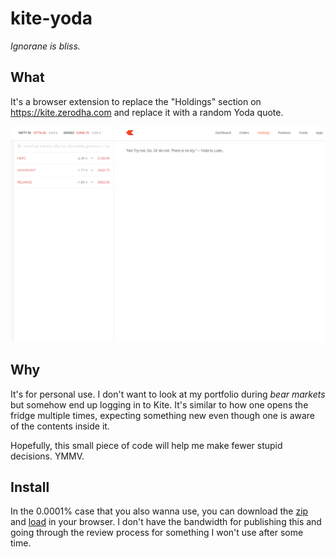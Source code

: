 # kite-yoda

_Ignorane is bliss._

## What

It's a browser extension to replace the "Holdings" section on https://kite.zerodha.com and replace it with a random Yoda quote.

![](docs/kite_yoda.png)

## Why

It's for personal use. I don't want to look at my portfolio during _bear markets_ but somehow end up logging in to Kite. It's similar to how one opens the fridge multiple times, expecting something new even though one is aware of the contents inside it.

Hopefully, this small piece of code will help me make fewer stupid decisions. YMMV.

## Install

In the 0.0001% case that you also wanna use, you can download the [zip](./artifacts/kite_yoda-1.0.zip) and [load](https://extensionworkshop.com/documentation/develop/temporary-installation-in-firefox/) in your browser. I don't have the bandwidth for publishing this and going through the review process for something I won't use after some time.
